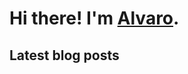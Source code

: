 # Hi there! I'm [Alvaro](https://alvarofrancomartins.com).

## Latest blog posts
<!-- BLOG-POST-LIST:START -->
<!-- BLOG-POST-LIST:END -->